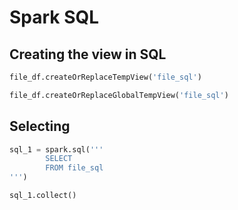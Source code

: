 # Spark SQL

## Creating the view in SQL

```python
file_df.createOrReplaceTempView('file_sql')

file_df.createOrReplaceGlobalTempView('file_sql')
```



## Selecting

```python
sql_1 = spark.sql('''
		SELECT
		FROM file_sql
''')

sql_1.collect()
```

